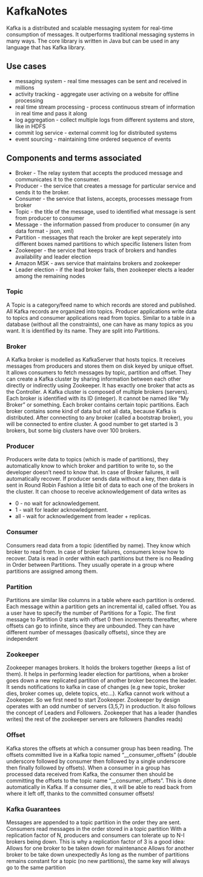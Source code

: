 # KafkaNotes

Kafka is a distributed and scalable messaging system for real-time consumption of messages. It outperforms traditional messaging systems in many ways. The core library is written in Java but can be used in any language that has Kafka library.

## Use cases
* messaging system - real time messages can be sent and received in millions
* activity tracking - aggregate user activing on a website for offline processing
* real time stream processing - process continuous stream of information in real time and pass it along
* log aggregation - collect multiple logs from different systems and store, like in HDFS
* commit log service - external commit log for distributed systems
* event sourcing - maintaining time ordered sequence of events

## Components and terms associated
* Broker - The relay system that accepts the produced message and communicates it to the consumer.
* Producer - the service that creates a message for particular service and sends it to the broker.
* Consumer - the service that listens, accepts, processes message from broker
* Topic - the title of the message, used to identified what message is sent from producer to consumer
* Message - the information passed from producer to consumer (in any data format - json, xml)
* Partition - messages that reach the broker are kept seperately into different boxes named partitions to which specific listeners listen from
* Zookeeper - the service that keeps track of brokers and handles availability and leader election
* Amazon MSK - aws service that maintains brokers and zookeeper
* Leader election - if the lead broker fails, then zookeeper elects a leader among the remaining nodes

### Topic
A Topic is a category/feed name to which records are stored and published. All Kafka records are organized into topics. Producer applications write data to topics and consumer applications read from topics. Similar to a table in a database (without all the constraints), one can have as many topics as you want. It is identified by its name. They are split into Partitions.

### Broker
A Kafka broker is modelled as KafkaServer that hosts topics. It receives messages from producers and stores them on disk keyed by unique offset. It allows consumers to fetch messages by topic, partition and offset. They can create a Kafka cluster by sharing information between each other directly or indirectly using Zookeeper. It has exactly one broker that acts as the Controller.
A Kafka cluster is composed of multiple brokers (servers). Each broker is identified with its ID (integer). It cannot be named like “My Broker” or something. Each broker contains certain topic partitions. Each broker contains some kind of data but not all data, because Kafka is distributed. After connecting to any broker (called a bootstrap broker), you will be connected to entire cluster. A good number to get started is 3 brokers, but some big clusters have over 100 brokers.

### Producer
Producers write data to topics (which is made of partitions), they automatically know to which broker and partition to write to, so the developer doesn’t need to know that. In case of Broker failures, it will automatically recover. If producer sends data without a key, then data is sent in Round Robin Fashion a little bit of data to each one of the brokers in the cluster. It can choose to receive acknowledgement of data writes as 
* 0 - no wait for acknowledgement.
* 1 - wait for leader acknowledgement.
* all - wait for acknowledgement from leader + replicas.

### Consumer
Consumers read data from a topic (identified by name). They know which broker to read from. In case of broker failures, consumers know how to recover. Data is read in order within each partitions but there is no Reading in Order between Partitions. They usually operate in a group where partitions are assigned among them.

### Partition
Partitions are similar like columns in a table where each partition is ordered. Each message within a partition gets an incremental id, called offset. You as a user have to specify the number of Partitions for a Topic. The first message to Partition 0 starts with offset 0 then increments thereafter, where offsets can go to infinite, since they are unbounded. They can have different number of messages (basically offsets), since they are independent

### Zookeeper
Zookeeper manages brokers. It holds the brokers together (keeps a list of them). It helps in performing leader election for partitions, when a broker goes down a new replicated partition of another broker becomes the leader. It sends notifications to kafka in case of changes (e.g new topic, broker dies, broker comes up, delete topics, etc…). Kafka cannot work without a Zookeeper. So we first need to start Zookeeper. Zookeeper by design operates with an odd number of servers (3,5,7) in production. It also follows the concept of Leaders and Followers. Zookeeper that has a leader (handles writes) the rest of the zookeeper servers are followers (handles reads)

### Offset
Kafka stores the offsets at which a consumer group has been reading. The offsets committed live in a Kafka topic named “__consumer_offsets” (double underscore followed by consumer then followed by a single underscore then finally followed by offsets). When a consumer in a group has processed data received from Kafka, the consumer then should be committing the offsets to the topic name “__consumer_offsets”. This is done automatically in Kafka. If a consumer dies, it will be able to read back from where it left off, thanks to the committed consumer offsets!

### Kafka Guarantees
Messages are appended to a topic partition in the order they are sent.
Consumers read messages in the order stored in a topic partition
With a replication factor of N, producers and consumers can tolerate up to N-I brokers being down.
This is why a replication factor of 3 is a good idea:
Allows for one broker to be taken down for maintenance
Allows for another broker to be take down unexpectedly
As long as the number of partitions remains constant for a topic (no new partitions), the same key will always go to the same partition
